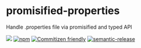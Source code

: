 # promisified-properties

Handle .properties file via promisified and typed API

![](https://github.com/KengoTODA/promisified-properties/workflows/.github/workflows/build.yml/badge.svg)
[![npm](https://badgen.net/npm/v/promisified-properties)](https://www.npmjs.com/package/promisified-properties)
[![Commitizen friendly](https://img.shields.io/badge/commitizen-friendly-brightgreen.svg)](http://commitizen.github.io/cz-cli/)
[![semantic-release](https://img.shields.io/badge/%20%20%F0%9F%93%A6%F0%9F%9A%80-semantic--release-e10079.svg)](https://github.com/semantic-release/semantic-release)
